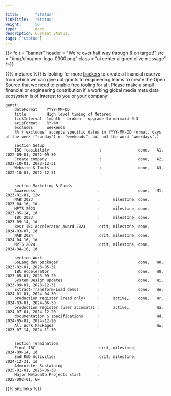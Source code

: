 ```yaml
---

title:       "Status"
linkTitle:   "Status"
weight:      50
type:        docs
description: Current Status.
tags: ["status"]
---
```


{{< fo t = "banner"
    header = "We're over half way through & on target!"
    src = "/img/dino/mrx-logo-0300.png" 
    class = "ui center aligned olive message"
/>}}

{{% metarex %}} is looking for more [backers] to create a financial reserve
from which we can give out grants to engineering teams to create the Open
Source that we need to enable free tooling for all. Please make a small
financial or engineering contribution if a working global media meta data
ecosystem is of interest to you or your company.

```mermaid
gantt
    dateFormat    YYYY-MM-DD
    title         High level timing of Metarex
    tickInterval  1month - broken - upgrade to mermaid 9.3
    axisFormat    %Y-%m
    excludes      weekends
    %% (`excludes` accepts specific dates in YYYY-MM-DD format, days of the week ("sunday") or "weekends", but not the word "weekdays".)

    section Setup
    IBC feasibility                      :                done,   A1, 2022-09-01, 2022-09-30
    Create company                       :                done,   A2, 2022-10-01, 2022-12-31
    Website & Tools                      :                done,   A3, 2022-10-01, 2022-12-31


    section Marketing & Funds
    Awareness                           :                 done,   M1, 2023-01-01, 12w
    NAB 2023                            :      milestone, done,       2023-04-16, 1d
    MPTS 2023                           :      milestone, done,       2023-05-14, 1d
    IBC 2023                            :      milestone, done,       2023-09-14, 1d
    Best IBC Accelerator Award 2023     :crit, milestone, done,       2024-03-07, 1d
    NAB 2024                            :crit, milestone, done,       2024-04-16, 1d
    MPTS 2024                           :crit, milestone, done,       2024-04-16, 1d

    section Work
    GoLang dev packager                 :                 done,   W0, 2023-02-01, 2023-05-31
    IBC Accelerator                     :                 done,   W0, 2023-05-01, 2023-09-20
    System Design updates               :                 done,   Wi, 2023-09-01, 2023-12-31
    Extract-Transform-Load demos        :                 done,   We, 2024-01-01, 2024-04-30
    production register (read only)     :      active,    done,   Wr, 2024-03-01, 2024-06-30
    production register (user accounts) :      active,            Wa, 2024-07-01, 2024-12-20
    documentation & specifications      :                         Wd, 2024-05-01, 2024-12-20
    All Work Packages                   :                         Ww, 2023-07-14, 2024-11-30


    section Termination
    Final IBC                           :crit, milestone,             2024-09-14, 1d
    End R&D Activities                  :crit, milestone,             2024-12-31, 1d
    Administer Sustaining               :                             2025-01-01, 2025-06-30
    Major Metadata Projects start       :                             2025-002-01, 6w
```

{{% sitelinks %}}

[backers]: /backers